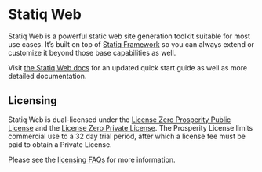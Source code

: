 # Statiq Web

Statiq Web is a powerful static web site generation toolkit suitable for most use cases. It’s built on top of [Statiq Framework](https://statiq.dev/framework) so you can always extend or customize it beyond those base capabilities as well.

Visit [the Statiq Web docs](https://statiq.dev/web) for an updated quick start guide as well as more detailed documentation.

## Licensing

Statiq Web is dual-licensed under the [License Zero Prosperity Public License](https://licensezero.com/licenses/prosperity) and the [License Zero Private License](https://licensezero.com/licenses/private). The Prosperity License limits commercial use to a 32 day trial period, after which a license fee must be paid to obtain a Private License.

Please see the [licensing FAQs](LICENSE-FAQ.md) for more information.